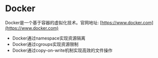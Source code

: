 # Docker

Docker是一个基于容器的虚拟化技术。官网地址: [https://www.docker.com](https://www.docker.com)


* Docker通过namespace实现资源隔离
* Docker通过cgroups实现资源限制
* Docker通过copy-on-write机制实现高效的文件操作





